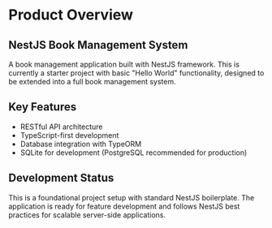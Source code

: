 # Product Overview

## NestJS Book Management System

A book management application built with NestJS framework. This is currently a starter project with basic "Hello World" functionality, designed to be extended into a full book management system.

## Key Features
- RESTful API architecture
- TypeScript-first development
- Database integration with TypeORM
- SQLite for development (PostgreSQL recommended for production)

## Development Status
This is a foundational project setup with standard NestJS boilerplate. The application is ready for feature development and follows NestJS best practices for scalable server-side applications.